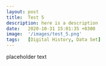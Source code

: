 ```yaml
---
layout: post
title:  Test 5
description: here is a description
date:   2020-10-31 15:01:35 +0300
image:  '/images/test_5.png'
tags:   [Digital History, Data Set]
---
```

placeholder text